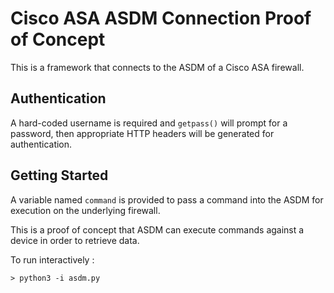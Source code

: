 # Cisco ASA ASDM Connection Proof of Concept

This is a framework that connects to the ASDM of a Cisco ASA firewall.

## Authentication

A hard-coded username is required and `getpass()` will prompt for a password, then appropriate HTTP headers will be generated for authentication.

## Getting Started

A variable named `command` is provided to pass a command into the ASDM for execution on the underlying firewall.

This is a proof of concept that ASDM can execute commands against a device in order to retrieve data.

To run interactively :

```
> python3 -i asdm.py
```